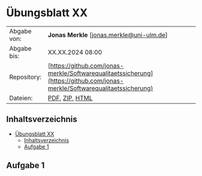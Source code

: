 # Übungsblatt XX

|   |            |
|---|------------|
| Abgabe von: | **Jonas Merkle** [[jonas.merkle@uni-ulm.de](mailto:jonas.merkle@uni-ulm.de?subject=%C3%9Cbung%3A%20Softwarequalit%C3%A4tssicherung)] |
| Abgabe bis: | XX.XX.2024 08:00 |
| Repository: | [https://github.com/jonas-merkle/Softwarequalitaetssicherung](https://github.com/jonas-merkle/Softwarequalitaetssicherung) |
| Dateien:    | [PDF](https://jonas-merkle.github.io/Softwarequalitaetssicherung/UebungsblattXX/UebungsblattXX_Jonas-Merkle.pdf), [ZIP](https://jonas-merkle.github.io/Softwarequalitaetssicherung/UebungsblattXX/UebungsblattXX_Jonas-Merkle.zip), [HTML](https://jonas-merkle.github.io/Softwarequalitaetssicherung/UebungsblattXX/UebungsblattXX_Jonas-Merkle.html) |

## Inhaltsverzeichnis

- [Übungsblatt XX](#übungsblatt-xx)
  - [Inhaltsverzeichnis](#inhaltsverzeichnis)
  - [Aufgabe 1](#aufgabe-1)

## Aufgabe 1
